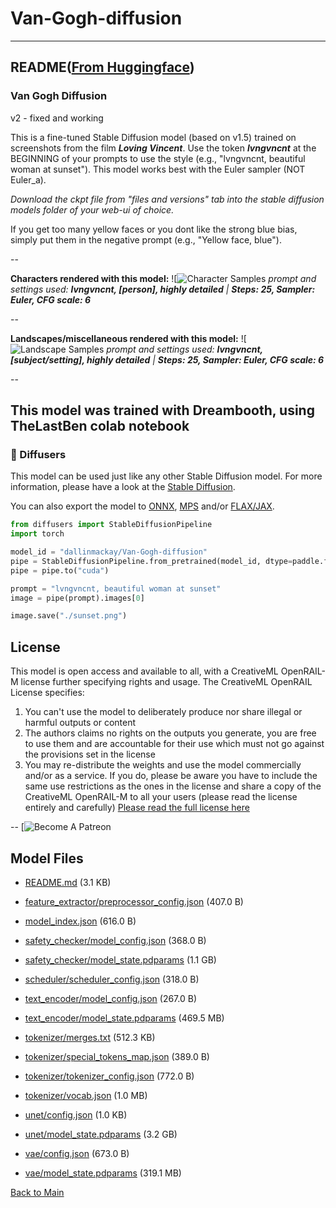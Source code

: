
# Van-Gogh-diffusion
---


## README([From Huggingface](https://huggingface.co/dallinmackay/Van-Gogh-diffusion))


### Van Gogh Diffusion

v2 - fixed and working

This is a fine-tuned Stable Diffusion model (based on v1.5) trained on screenshots from the film **_Loving Vincent_**. Use the token **_lvngvncnt_** at the BEGINNING of your prompts to use the style (e.g., "lvngvncnt, beautiful woman at sunset"). This model works best with the Euler sampler (NOT Euler_a).

_Download the ckpt file from "files and versions" tab into the stable diffusion models folder of your web-ui of choice._

If you get too many yellow faces or you dont like the strong blue bias, simply put them in the negative prompt (e.g., "Yellow face, blue").

--

**Characters rendered with this model:**
![![Character Samples](https://huggingface.co/dallinmackay/Van-Gogh-diffusion/resolve/main/preview1.jpg)
  _prompt and settings used: **lvngvncnt, [person], highly detailed** | **Steps: 25, Sampler: Euler, CFG scale: 6**_

--

**Landscapes/miscellaneous rendered with this model:**
![![Landscape Samples](https://huggingface.co/dallinmackay/Van-Gogh-diffusion/resolve/main/preview2.jpg)
  _prompt and settings used: **lvngvncnt, [subject/setting], highly detailed** | **Steps: 25, Sampler: Euler, CFG scale: 6**_

--

This model was trained with Dreambooth, using TheLastBen colab notebook
--
### 🧨 Diffusers

This model can be used just like any other Stable Diffusion model. For more information,
please have a look at the [Stable Diffusion](https://huggingface.co/docs/diffusers/api/pipelines/stable_diffusion).

You can also export the model to [ONNX](https://huggingface.co/docs/diffusers/optimization/onnx), [MPS](https://huggingface.co/docs/diffusers/optimization/mps) and/or [FLAX/JAX]().

```python
from diffusers import StableDiffusionPipeline
import torch

model_id = "dallinmackay/Van-Gogh-diffusion"
pipe = StableDiffusionPipeline.from_pretrained(model_id, dtype=paddle.float16)
pipe = pipe.to("cuda")

prompt = "lvngvncnt, beautiful woman at sunset"
image = pipe(prompt).images[0]

image.save("./sunset.png")
```

## License

This model is open access and available to all, with a CreativeML OpenRAIL-M license further specifying rights and usage.
The CreativeML OpenRAIL License specifies: 

1. You can't use the model to deliberately produce nor share illegal or harmful outputs or content 
2. The authors claims no rights on the outputs you generate, you are free to use them and are accountable for their use which must not go against the provisions set in the license
3. You may re-distribute the weights and use the model commercially and/or as a service. If you do, please be aware you have to include the same use restrictions as the ones in the license and share a copy of the CreativeML OpenRAIL-M to all your users (please read the license entirely and carefully)
[Please read the full license here](https://huggingface.co/spaces/CompVis/stable-diffusion-license)

--
[![![Become A Patreon](https://badgen.net/badge/become/a%20patron/F96854)](https://www.patreon.com/dallinmackay)



## Model Files

- [README.md](https://paddlenlp.bj.bcebos.com/models/community/dallinmackay/Van-Gogh-diffusion/README.md) (3.1 KB)

- [feature_extractor/preprocessor_config.json](https://paddlenlp.bj.bcebos.com/models/community/dallinmackay/Van-Gogh-diffusion/feature_extractor/preprocessor_config.json) (407.0 B)

- [model_index.json](https://paddlenlp.bj.bcebos.com/models/community/dallinmackay/Van-Gogh-diffusion/model_index.json) (616.0 B)

- [safety_checker/model_config.json](https://paddlenlp.bj.bcebos.com/models/community/dallinmackay/Van-Gogh-diffusion/safety_checker/model_config.json) (368.0 B)

- [safety_checker/model_state.pdparams](https://paddlenlp.bj.bcebos.com/models/community/dallinmackay/Van-Gogh-diffusion/safety_checker/model_state.pdparams) (1.1 GB)

- [scheduler/scheduler_config.json](https://paddlenlp.bj.bcebos.com/models/community/dallinmackay/Van-Gogh-diffusion/scheduler/scheduler_config.json) (318.0 B)

- [text_encoder/model_config.json](https://paddlenlp.bj.bcebos.com/models/community/dallinmackay/Van-Gogh-diffusion/text_encoder/model_config.json) (267.0 B)

- [text_encoder/model_state.pdparams](https://paddlenlp.bj.bcebos.com/models/community/dallinmackay/Van-Gogh-diffusion/text_encoder/model_state.pdparams) (469.5 MB)

- [tokenizer/merges.txt](https://paddlenlp.bj.bcebos.com/models/community/dallinmackay/Van-Gogh-diffusion/tokenizer/merges.txt) (512.3 KB)

- [tokenizer/special_tokens_map.json](https://paddlenlp.bj.bcebos.com/models/community/dallinmackay/Van-Gogh-diffusion/tokenizer/special_tokens_map.json) (389.0 B)

- [tokenizer/tokenizer_config.json](https://paddlenlp.bj.bcebos.com/models/community/dallinmackay/Van-Gogh-diffusion/tokenizer/tokenizer_config.json) (772.0 B)

- [tokenizer/vocab.json](https://paddlenlp.bj.bcebos.com/models/community/dallinmackay/Van-Gogh-diffusion/tokenizer/vocab.json) (1.0 MB)

- [unet/config.json](https://paddlenlp.bj.bcebos.com/models/community/dallinmackay/Van-Gogh-diffusion/unet/config.json) (1.0 KB)

- [unet/model_state.pdparams](https://paddlenlp.bj.bcebos.com/models/community/dallinmackay/Van-Gogh-diffusion/unet/model_state.pdparams) (3.2 GB)

- [vae/config.json](https://paddlenlp.bj.bcebos.com/models/community/dallinmackay/Van-Gogh-diffusion/vae/config.json) (673.0 B)

- [vae/model_state.pdparams](https://paddlenlp.bj.bcebos.com/models/community/dallinmackay/Van-Gogh-diffusion/vae/model_state.pdparams) (319.1 MB)


[Back to Main](../../)